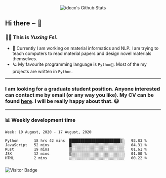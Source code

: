 <div align="center">
    <img align="center" src="https://github-readme-stats.vercel.app/api?username=idocx&show_icons=true&hide_border=true" alt="idocx's Github Stats"></img>
</div>

## Hi there ~ 👋
### 🧑🏻 This is *Yuxing Fei*. ‍

- 🚀 Currently I am working on material informatics and NLP. I am trying to teach computers to read material papers and design novel materials themselves.
- 🪐 My favourite programming language is `Python🐍`. Most of the my projects are written in `Python`.

---

### I am looking for a graduate student position. Anyone interested can contact me by email (or any way you like). My CV can be found [here](https://yuxingfei.com/src/resume.pdf). I will be really happy about that. 😃


---

### 📊 Weekly development time
<!--START_SECTION:waka-->
```text
Week: 10 August, 2020 - 17 August, 2020

Python       18 hrs 42 mins  ███████████████████████▒░   92.83 % 
JavaScript   52 mins         █░░░░░░░░░░░░░░░░░░░░░░░░   04.31 % 
Rust         19 mins         ▒░░░░░░░░░░░░░░░░░░░░░░░░   01.61 % 
JSX          12 mins         ▒░░░░░░░░░░░░░░░░░░░░░░░░   01.00 % 
HTML         2 mins          ░░░░░░░░░░░░░░░░░░░░░░░░░   00.22 % 
```
<!--END_SECTION:waka-->

### 

![Visitor Badge](https://visitor-badge.laobi.icu/badge?page_id=idocx.idocx)